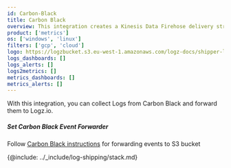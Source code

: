 ```yaml
---
id: Carbon-Black
title: Carbon Black
overview: This integration creates a Kinesis Data Firehose delivery stream that links to your Amazon S3 metrics stream and then sends the metrics to your Logz.io account. It also creates a Lambda function that adds AWS namespaces to the metric stream, and a Lambda function that collects and ships the resources' tags.
product: ['metrics']
os: ['windows', 'linux']
filters: ['gcp', 'cloud']
logo: https://logzbucket.s3.eu-west-1.amazonaws.com/logz-docs/shipper-logos/carbon-black.png
logs_dashboards: []
logs_alerts: []
logs2metrics: []
metrics_dashboards: []
metrics_alerts: []
---
```



 

With this integration, you can collect Logs from Carbon Black and forward them to Logz.io.

 

##### Set Carbon Black Event Forwarder
  
Follow [Carbon Black instructions](https://developer.carbonblack.com/reference/enterprise-response/event-forwarder/event-forwarder-s3-bucket-configuration/) for forwarding events to S3 bucket

{@include: ../_include/log-shipping/stack.md}


 
